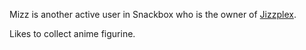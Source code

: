 Mizz is another active user in Snackbox who is the owner of [Jizzplex](/entities/jizzplex.md). 

Likes to collect anime figurine. 